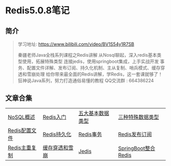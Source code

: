 # Redis5.0.8笔记

## 简介

> 学习地址: https://www.bilibili.com/video/BV1S54y1R7SB
>
> 秦疆老师Java全栈系列课程之Redis讲解 从Nosql聊起，深入redis基本类型使用，拓展特殊类型 连接jedis，使用springboot集成，上手实战开发 事务、配置文件详解、发布订阅、持久化机制、主从复制、哨兵模式、缓存穿透和雪崩处理 给你带来最全面的Redis讲解，学Redis，这一套课就够了！ 狂神说Java系列，努力打造通俗易懂的教程 QQ交流群 : 664386224

## 文章合集

|                                                              |                                                              |                                                              |                                                              |
| ------------------------------------------------------------ | ------------------------------------------------------------ | ------------------------------------------------------------ | ------------------------------------------------------------ |
| [NoSQL概述](狂神说系列笔记/【狂神说Java】Redis最新超详细版教程通俗易懂/01-NoSQL概述.md) | [Redis入门](狂神说系列笔记/【狂神说Java】Redis最新超详细版教程通俗易懂/02-Redis入门.md) | [五大基本数据类型](狂神说系列笔记/【狂神说Java】Redis最新超详细版教程通俗易懂/03-五大基本数据类型.md) | [三种特殊数据类型](狂神说系列笔记/【狂神说Java】Redis最新超详细版教程通俗易懂/04-三种特殊数据类型.md) |
| [Redis配置文件](狂神说系列笔记/【狂神说Java】Redis最新超详细版教程通俗易懂/05-Redis.conf配置文件.md) | [Redis持久化](狂神说系列笔记/【狂神说Java】Redis最新超详细版教程通俗易懂/06-Redis持久化.md) | [Redis事务](狂神说系列笔记/【狂神说Java】Redis最新超详细版教程通俗易懂/07-Redis事务.md) | [Redis发布订阅](狂神说系列笔记/【狂神说Java】Redis最新超详细版教程通俗易懂/08-Redis发布订阅.md) |
| [Redis主重复制](【狂神说Java】Redis最新超详细版教程通俗易懂/09-Redis主重复制.md) | [缓存穿透和雪崩](【狂神说Java】Redis最新超详细版教程通俗易懂/10-缓存穿透和雪崩.md) | [Jedis](【狂神说Java】Redis最新超详细版教程通俗易懂/10-Jedis.md) | [SpringBoot整合Redis](【狂神说Java】Redis最新超详细版教程通俗易懂/11-SpringBoot整合.md) |

























